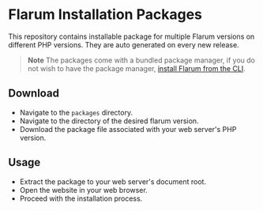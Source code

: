 # Flarum Installation Packages
This repository contains installable package for multiple Flarum versions on different PHP versions. They are auto generated on every new release.

> **Note**
> The packages come with a bundled package manager, if you do not wish to have the package manager, [install Flarum from the CLI](https://docs.flarum.org/install).

## Download
* Navigate to the `packages` directory.
* Navigate to the directory of the desired flarum version.
* Download the package file associated with your web server's PHP version.

## Usage
* Extract the package to your web server's document root.
* Open the website in your web browser.
* Proceed with the installation process.